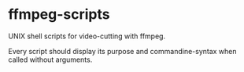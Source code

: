 # ffmpeg-scripts
UNIX shell scripts for video-cutting with ffmpeg.

Every script should display its purpose and commandine-syntax when called without arguments.
